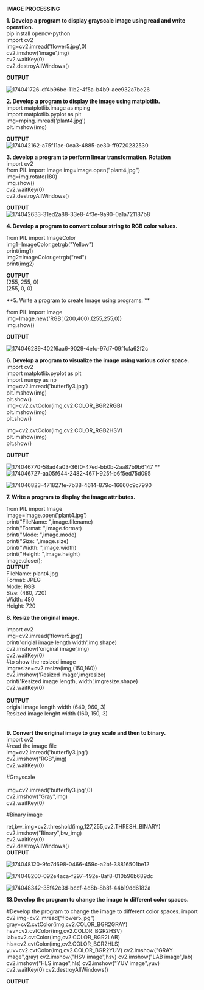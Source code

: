 **IMAGE PROCESSING**<BR>

**1. Develop a program to display grayscale image using read and write operation.**<BR>
pip install opencv-python<BR>
import cv2<BR>
img=cv2.imread('flower5.jpg',0)<BR>
cv2.imshow('image',img)<BR>
cv2.waitKey(0)<BR>
cv2.destroyAllWindows()<BR>

**OUTPUT**<BR>

![174041726-df4b96be-11b2-4f5a-b4b9-aee932a7be26](https://user-images.githubusercontent.com/98145297/175274035-294e0072-cbfe-401a-9071-261287760dfd.png)<BR>

**2. Develop a program to display the image using matplotlib.**<BR>
  import matplotlib.image as mping<BR>
import matplotlib.pyplot as plt<BR>
img=mping.imread('plant4.jpg')<BR>
plt.imshow(img)<BR>
  
  **OUTPUT**<BR>
  ![174042162-a75f11ae-0ea3-4885-ae30-ff9720232530](https://user-images.githubusercontent.com/98145297/175275091-97edf2c2-ee5d-4fdf-b351-93f8fa21e849.png)<BR>

  
**3. develop a program to perform linear transformation. Rotation**<BR>
  import cv2<BR>
from PIL import Image
img=Image.open("plant4.jpg")<BR>
img=img.rotate(180)<BR>
img.show()<BR>
cv2.waitKey(0)<BR>
cv2.destroyAllWindows()<BR>

  **OUTPUT**<BR>
  ![174042633-31ed2a88-33e8-4f3e-9a90-0a1a721187b8](https://user-images.githubusercontent.com/98145297/175275653-ab0b3810-d5e9-4edb-865c-d00aff10d598.png)<BR>
  
**4. Develop a program to convert colour string to RGB color values.**<BR>
  
  from PIL import ImageColor<BR>
img1=ImageColor.getrgb("Yellow")<BR>
print(img1)<BR>
img2=ImageColor.getrgb("red")<BR>
print(img2)<BR>
 
 **OUTPUT**<BR>
(255, 255, 0)<BR>
(255, 0, 0) <BR>
  
**5. Write a program to create Image using programs. **  <BR>
  
  from PIL import Image<BR>
img=Image.new('RGB',(200,400),(255,255,0))<BR>
img.show()<BR>
  
**OUTPUT**<BR>
  
  ![174046289-402f6aa6-9029-4efc-97d7-09f1cfa62f2c](https://user-images.githubusercontent.com/98145297/175276686-a802ba7b-ea22-4d22-8a68-7b1eaca0c2ae.png)<BR>


**6. Develop a program to visualize the image using various color space.**<BR>
  import cv2<BR>
import matplotlib.pyplot as plt<BR>
import numpy as np<BR>
img=cv2.imread('butterfly3.jpg')<BR>
plt.imshow(img)<BR>
plt.show()<BR>
img=cv2.cvtColor(img,cv2.COLOR_BGR2RGB)<BR>
plt.imshow(img)<BR>
plt.show()<BR>

img=cv2.cvtColor(img,cv2.COLOR_RGB2HSV)<BR>
plt.imshow(img)<BR>
plt.show()<BR>
 
  **OUTPUT**
  
  ![174046770-58ad4a03-36f0-47ed-bb0b-2aa87b9b6147](https://user-images.githubusercontent.com/98145297/175281940-dfad1a6a-4509-4cf5-b642-eb50a6ca9901.png)
**<BR>![174046727-aa05f644-2482-4671-925f-b6f5ed75d095](https://user-images.githubusercontent.com/98145297/175281920-c7b6672d-0b1d-4b9a-bd91-72bcf1a5289f.png)

  
  
![174046823-471827fe-7b38-4614-879c-16660c9c7990](https://user-images.githubusercontent.com/98145297/175280792-bfd9c63b-0acd-4100-885d-8c93373150ae.png)

**7. Write a program to display the image attributes.**<BR>
  
  from PIL import Image<BR>
image=Image.open('plant4.jpg')<BR>
print("FileName: ",image.filename)<BR>
print("Format: ",image.format)<BR>
print("Mode: ",image.mode)<BR>
print("Size: ",image.size)<BR>
print("Width: ",image.width)<BR>
print("Height: ",image.height)<BR>
image.close();<BR>
**OUTPUT**<BR>
FileName: plant4.jpg<BR>
Format: JPEG<BR>
Mode: RGB<BR>
Size: (480, 720)<BR>
Width: 480<BR>
Height: 720<BR>
  
**8. Resize the original image.**<BR>
  
 import cv2<BR>
img=cv2.imread('flower5.jpg')<BR>
print('origial image length width',img.shape)<BR>
cv2.imshow('original image',img)<BR>
cv2.waitKey(0)<BR>
#to show the resized image<BR>
imgresize=cv2.resize(img,(150,160))<BR>
cv2.imshow('Resized image',imgresize)<BR>
print('Resized image length, width',imgresize.shape)<BR>
cv2.waitKey(0)<BR>
<BR>**OUTPUT**<BR>
origial image length width (640, 960, 3)<BR>
Resized image lenght width (160, 150, 3)<BR>
<BR>  
**9. Convert the original image to gray scale and then to binary.**<BR>
import cv2<BR>
#read the image file<BR>
img=cv2.imread('butterfly3.jpg')<BR>
cv2.imshow("RGB",img)<BR>
cv2.waitKey(0)<BR>

#Grayscale<BR>
<BR>
img=cv2.imread('butterfly3.jpg',0)<BR>
cv2.imshow("Gray",img)<BR>
cv2.waitKey(0)<BR>

#Binary image<BR>

ret,bw_img=cv2.threshold(img,127,255,cv2.THRESH_BINARY)<BR>
cv2.imshow("Binary",bw_img)<BR>
cv2.waitKey(0)<BR>
cv2.destroyAllWindows()<BR>
**OUTPUT**
  
![174048120-9fc7d698-0466-459c-a2bf-38816501be12](https://user-images.githubusercontent.com/98145297/175283116-69ecad53-cd8f-41e4-a13b-c1be6d5638ad.png)

  
![174048200-092e4aca-f297-492e-8af8-010b96b689dc](https://user-images.githubusercontent.com/98145297/175283136-84d6df80-1b53-4cb5-8bf3-6023078ae241.png)

  
![174048342-35f42e3d-bccf-4d8b-8b8f-44b19dd6182a](https://user-images.githubusercontent.com/98145297/175282802-fa368b84-bab0-4323-9203-9356ff8e3369.png)

**13.Develop the program to change the image to different color spaces.**
  
#Develop the program to change the image to different color spaces.
import cv2
img=cv2.imread("flower5.jpg")
gray=cv2.cvtColor(img,cv2.COLOR_BGR2GRAY)
hsv=cv2.cvtColor(img,cv2.COLOR_BGR2HSV)
lab=cv2.cvtColor(img,cv2.COLOR_BGR2LAB)
hls=cv2.cvtColor(img,cv2.COLOR_BGR2HLS)
yuv=cv2.cvtColor(img,cv2.COLOR_BGR2YUV)
cv2.imshow("GRAY image",gray)
cv2.imshow("HSV image",hsv)
cv2.imshow("LAB image",lab)
cv2.imshow("HLS image",hls)
cv2.imshow("YUV image",yuv)
cv2.waitKey(0)
cv2.destroyAllWindows()
  
**OUTPUT**

  
